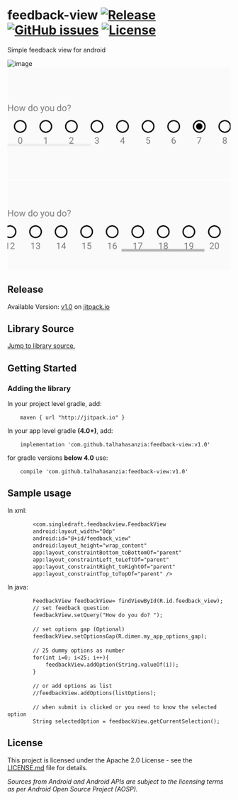 # feedback-view [![Release](https://jitpack.io/v/talhahasanzia/feedback-view.svg)](https://jitpack.io/#talhahasanzia/feedback-view/v1.0)  [![GitHub issues](https://img.shields.io/github/issues/talhahasanzia/feedback-view.svg)](https://github.com/talhahasanzia/feedback-view/issues) [![License](https://img.shields.io/badge/License-Apache%202.0-blue.svg)](https://opensource.org/licenses/Apache-2.0)

Simple feedback view for android

![image](https://github.com/talhahasanzia/feedback-view/blob/master/img/Screenshot_1574715173.png=240x200)
![Preview](https://github.com/talhahasanzia/feedback-view/blob/master/img/Screenshot_1574715194.png)
![Preview](https://github.com/talhahasanzia/feedback-view/blob/master/img/Screenshot_1574715200.png)

## Release
Available Version:  [v1.0](https://github.com/talhahasanzia/feedback-view/releases/tag/v1.0) on [jitpack.io](https://jitpack.io/#talhahasanzia/feedback-view/v1.0) 


## Library Source
[Jump to library source.](https://github.com/talhahasanzia/feedback-view/tree/master/feedbackview)

## Getting Started
### Adding the library

In your project level gradle, add:
```
    maven { url "http://jitpack.io" }
```

In your app level gradle **(4.0+)**, add:
```
    implementation 'com.github.talhahasanzia:feedback-view:v1.0'
```
for gradle versions **below 4.0** use:
```
    compile 'com.github.talhahasanzia:feedback-view:v1.0'
```
## Sample usage
In xml:
```
        <com.singledraft.feedbackview.FeedbackView
        android:layout_width="0dp"
        android:id="@+id/feedback_view"
        android:layout_height="wrap_content"
        app:layout_constraintBottom_toBottomOf="parent"
        app:layout_constraintLeft_toLeftOf="parent"
        app:layout_constraintRight_toRightOf="parent"
        app:layout_constraintTop_toTopOf="parent" />
```
In java:
```
        FeedbackView feedbackView= findViewById(R.id.feedback_view);
        // set feedback question
        feedbackView.setQuery("How do you do? ");

        // set options gap (Optional)
        feedbackView.setOptionsGap(R.dimen.my_app_options_gap);

        // 25 dummy options as number
        for(int i=0; i<25; i++){
            feedbackView.addOption(String.valueOf(i));
        }

        // or add options as list
        //feedbackView.addOptions(listOptions);

        // when submit is clicked or you need to know the selected option
        String selectedOption = feedbackView.getCurrentSelection();
 ```

## License

This project is licensed under the Apache 2.0 License - see the [LICENSE.md](https://github.com/talhahasanzia/feedback-view/blob/master/LICENSE) file for details.

*Sources from Android and Android APIs are subject to the licensing terms as per Android Open Source Project (AOSP).*

